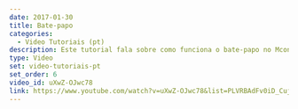 ```yaml
---
date: 2017-01-30
title: Bate-papo
categories:
  - Video Tutoriais (pt)
description: Este tutorial fala sobre como funciona o bate-papo no Mconf
type: Video
set: video-tutoriais-pt
set_order: 6
video_id: uXwZ-OJwc78
link: https://www.youtube.com/watch?v=uXwZ-OJwc78&list=PLVRBAdFv0iD_Cuj67ku9GYsO-BHcK34y5&index=6
---
```

